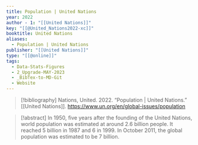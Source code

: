 ```yaml
---
title: Population | United Nations
year: 2022
author - 1: "[[United Nations]]"
key: "[[@United_Nations2022-xc]]"
booktitle: United Nations
aliases:
  - Population | United Nations
publisher: "[[United Nations]]"
type: "[[@online]]"
tags:
  - Data-Stats-Figures
  - 2_Upgrade-MAY-2023
  - _BibTex-to-MD-Git
  - Website
---
```


> [!bibliography]
> Nations, United. 2022. “Population | United Nations.” [[United Nations]]. https://www.un.org/en/global-issues/population

> [!abstract]
> In 1950, five years after the founding of the United Nations, world population was estimated at around 2.6 billion people. It reached 5 billion in 1987 and 6 in 1999. In October 2011, the global population was estimated to be 7 billion.